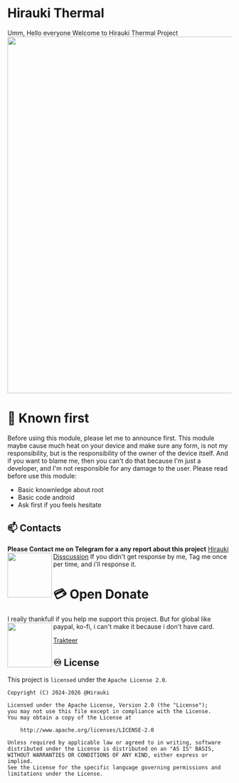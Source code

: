 # Hirauki Thermal
Umm, Hello everyone Welcome to Hirauki Thermal Project
<img align="center" width="800" src="https://github.com/user-attachments/assets/c014b2af-92d5-4ab3-b206-c85881cefcfa">
  

# 🤖 Known first
<a>Before using this module, please let me to announce first. This module maybe cause much heat on your device and make sure any form, is not my responsibility, but is the responsibility of the owner of the device itself. And if you want to blame me, then you can't do that because I'm just a developer, and I'm not responsible for any damage to the user.
Please read before use this module:
- Basic knownledge about root
- Basic code android
- Ask first if you feels hesitate
<a/>

## **📫 Contacts**
<a>**Please Contact me on Telegram for a any report about this project** [Hirauki Disscussion](https://t.me/higanediscussion)
<img align="left" width="100" src="https://github.com/user-attachments/assets/d34d2262-b22f-4ffd-8a3f-42ffcc2c1dcf">
If you didn't get response by me, Tag me once per time, and i'll response it.
</a>

# 💳 Open Donate
<a> I really thankfull if you help me support this project.
But for global like paypal, ko-fi, i can't make it because i don't have card.
<img align="left" width="100" src="https://github.com/user-attachments/assets/7b903660-2e5c-42e7-b3f5-5f98faaca650">

[Trakteer](https://trakteer.id/higane/tip)
<a/>

## ♾️ License
This project is `licensed` under the `Apache License 2.0`. 
```text
Copyright (C) 2024-2026 @Hirauki

Licensed under the Apache License, Version 2.0 (the "License");
you may not use this file except in compliance with the License.
You may obtain a copy of the License at

    http://www.apache.org/licenses/LICENSE-2.0

Unless required by applicable law or agreed to in writing, software
distributed under the License is distributed on an "AS IS" BASIS,
WITHOUT WARRANTIES OR CONDITIONS OF ANY KIND, either express or implied.
See the License for the specific language governing permissions and
limitations under the License.
